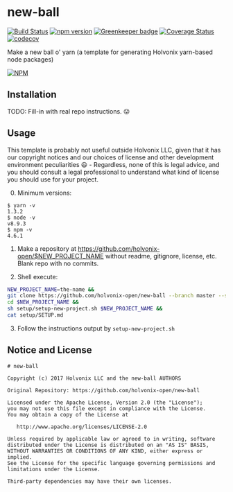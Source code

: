 # new-ball

[![Build Status](https://travis-ci.org/holvonix-open/new-ball.svg?branch=master)](https://travis-ci.org/holvonix-open/new-ball)
[![npm version](https://badge.fury.io/js/new-ball.svg)](https://badge.fury.io/js/new-ball)
[![Greenkeeper badge](https://badges.greenkeeper.io/holvonix-open/new-ball.svg)](https://greenkeeper.io/)
[![Coverage Status](https://coveralls.io/repos/github/holvonix-open/new-ball/badge.svg?branch=master)](https://coveralls.io/github/holvonix-open/new-ball?branch=master)
[![codecov](https://codecov.io/gh/holvonix-open/new-ball/branch/master/graph/badge.svg)](https://codecov.io/gh/holvonix-open/new-ball)

Make a new ball o' yarn (a template for generating Holvonix yarn-based node packages)

[![NPM](https://nodei.co/npm/new-ball.png?compact=true)](https://nodei.co/npm/new-ball/)

## Installation

TODO: Fill-in with real repo instructions. :stuck_out_tongue:

## Usage

This template is probably not useful outside Holvonix LLC, given that it has our
copyright notices and our choices of license and other development environment
peculiarities 😃 - Regardless, none of this is legal advice, and you should
consult a legal professional to understand what kind of license you should use
for your project.

0. Minimum versions:

```
$ yarn -v
1.3.2
$ node -v
v8.9.3
$ npm -v
4.6.1
```

1. Make a repository at https://github.com/holvonix-open/$NEW_PROJECT_NAME without readme, gitignore, license, etc. Blank repo with no commits.

2. Shell execute:

```sh
NEW_PROJECT_NAME=the-name &&
git clone https://github.com/holvonix-open/new-ball --branch master --single-branch $NEW_PROJECT_NAME &&
cd $NEW_PROJECT_NAME &&
sh setup/setup-new-project.sh $NEW_PROJECT_NAME &&
cat setup/SETUP.md
```

3. Follow the instructions output by `setup-new-project.sh`

## Notice and License

```
# new-ball

Copyright (c) 2017 Holvonix LLC and the new-ball AUTHORS

Original Repository: https://github.com/holvonix-open/new-ball

Licensed under the Apache License, Version 2.0 (the "License");
you may not use this file except in compliance with the License.
You may obtain a copy of the License at

   http://www.apache.org/licenses/LICENSE-2.0

Unless required by applicable law or agreed to in writing, software
distributed under the License is distributed on an "AS IS" BASIS,
WITHOUT WARRANTIES OR CONDITIONS OF ANY KIND, either express or implied.
See the License for the specific language governing permissions and
limitations under the License.

Third-party dependencies may have their own licenses.
```

